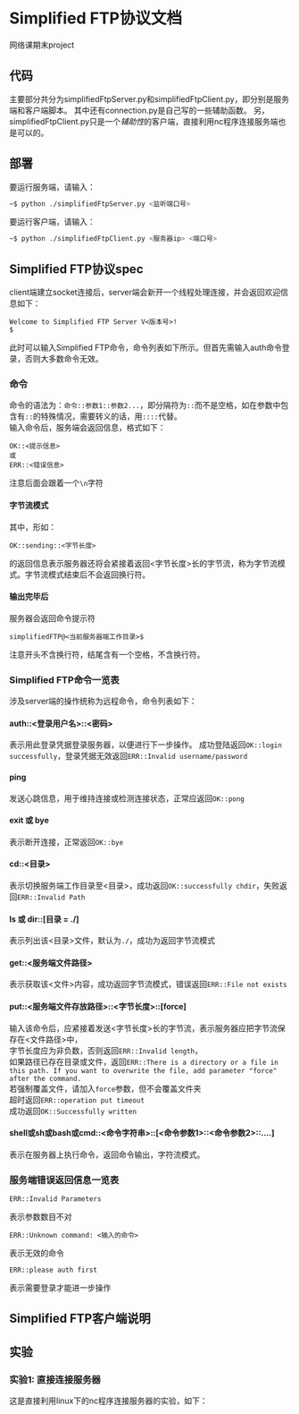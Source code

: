 # Simplified FTP协议文档
网络课期末project

## 代码
主要部分共分为simplifiedFtpServer.py和simplifiedFtpClient.py，即分别是服务端和客户端脚本。
其中还有connection.py是自己写的一些辅助函数。
另，simplifiedFtpClient.py只是一个*辅助性*的客户端，直接利用nc程序连接服务端也是可以的。

## 部署

要运行服务端，请输入：
```bash
~$ python ./simplifiedFtpServer.py <监听端口号>
```

要运行客户端，请输入：
```bash
~$ python ./simplifiedFtpClient.py <服务器ip> <端口号>
```

## Simplified FTP协议spec
client端建立socket连接后，server端会新开一个线程处理连接，并会返回欢迎信息如下：
```
Welcome to Simplified FTP Server V<版本号>!
$ 
```
此时可以输入Simplified FTP命令，命令列表如下所示。但首先需输入auth命令登录，否则大多数命令无效。

### 命令
命令的语法为：`命令::参数1::参数2...`，即分隔符为`::`而不是空格，如在参数中包含有`::`的特殊情况，需要转义的话，用`::::`代替。    
输入命令后，服务端会返回信息，格式如下：
```
OK::<提示信息>
或
ERR::<错误信息>
```

注意后面会跟着一个`\n`字符

#### 字节流模式
其中，形如：
```
OK::sending::<字节长度>
```
的返回信息表示服务器还将会紧接着返回<字节长度>长的字节流，称为字节流模式。字节流模式结束后不会返回换行符。     

#### 输出完毕后
服务器会返回命令提示符
```
simplifiedFTP@<当前服务器端工作目录>$ 
```

注意开头不含换行符，结尾含有一个空格，不含换行符。

### Simplified FTP命令一览表
涉及server端的操作统称为远程命令，命令列表如下：

#### auth::<登录用户名>::<密码>
表示用此登录凭据登录服务器，以便进行下一步操作。
成功登陆返回`OK::login successfully`，登录凭据无效返回`ERR::Invalid username/password`

#### ping
发送心跳信息，用于维持连接或检测连接状态，正常应返回`OK::pong`

#### exit 或 bye
表示断开连接，正常返回`OK::bye`

#### cd::<目录>
表示切换服务端工作目录至<目录>，成功返回`OK::successfully chdir`，失败返回`ERR::Invalid Path`

#### ls 或 dir::[目录 = ./]
表示列出该<目录>文件，默认为`./`，成功为返回字节流模式

#### get::<服务端文件路径>
表示获取该<文件>内容，成功返回字节流模式，错误返回`ERR::File not exists`

#### put::<服务端文件存放路径>::<字节长度>::[force]
输入该命令后，应紧接着发送<字节长度>长的字节流，表示服务器应把字节流保存在<文件路径>中，     
字节长度应为非负数，否则返回`ERR::Invalid length`，     
如果路径已存在目录或文件，返回`ERR::There is a directory or a file in this path. If you want to overwrite the file, add parameter "force" after the command.`     
若强制覆盖文件，请加入`force`参数，但不会覆盖文件夹     
超时返回`ERR::operation put timeout`      
成功返回`OK::Successfully written`

#### shell或sh或bash或cmd::<命令字符串>::[<命令参数1>::<命令参数2>::....]
表示在服务器上执行命令，返回命令输出，字符流模式。

### 服务端错误返回信息一览表

```
ERR::Invalid Parameters
```
表示参数数目不对

```
ERR::Unknown command: <输入的命令>
```
表示无效的命令

```
ERR::please auth first
```
表示需要登录才能进一步操作

## Simplified FTP客户端说明



## 实验

### 实验1: 直接连接服务器
这是直接利用linux下的nc程序连接服务器的实验，如下：
```bash



```


